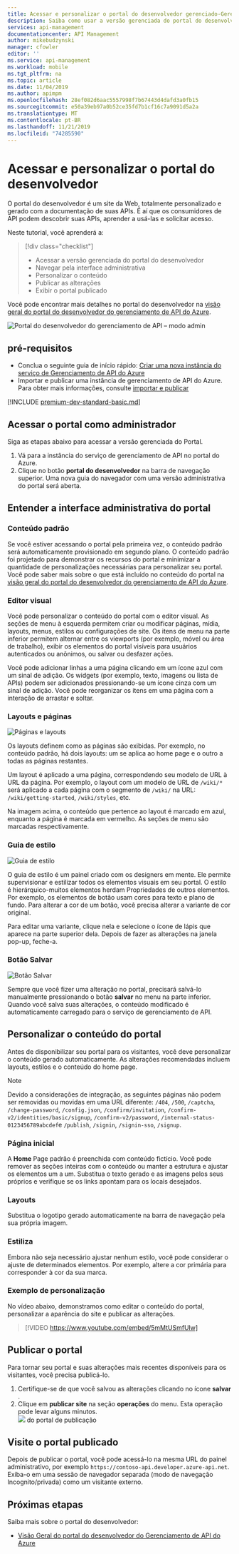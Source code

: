 ```yaml
---
title: Acessar e personalizar o portal do desenvolvedor gerenciado-Gerenciamento de API do Azure | Microsoft Docs
description: Saiba como usar a versão gerenciada do portal do desenvolvedor no gerenciamento de API.
services: api-management
documentationcenter: API Management
author: mikebudzynski
manager: cfowler
editor: ''
ms.service: api-management
ms.workload: mobile
ms.tgt_pltfrm: na
ms.topic: article
ms.date: 11/04/2019
ms.author: apimpm
ms.openlocfilehash: 28ef082d6aac5557998f7b67443d4dafd3a0fb15
ms.sourcegitcommit: e50a39eb97a0b52ce35fd7b1cf16c7a9091d5a2a
ms.translationtype: MT
ms.contentlocale: pt-BR
ms.lasthandoff: 11/21/2019
ms.locfileid: "74285590"
---
```

# <a name="access-and-customize-developer-portal"></a>Acessar e personalizar o portal do desenvolvedor

O portal do desenvolvedor é um site da Web, totalmente personalizado e gerado com a documentação de suas APIs. É aí que os consumidores de API podem descobrir suas APIs, aprender a usá-las e solicitar acesso.

Neste tutorial, você aprenderá a:

> [!div class="checklist"]
> * Acessar a versão gerenciada do portal do desenvolvedor
> * Navegar pela interface administrativa
> * Personalizar o conteúdo
> * Publicar as alterações
> * Exibir o portal publicado

Você pode encontrar mais detalhes no portal do desenvolvedor na [visão geral do portal do desenvolvedor do gerenciamento de API do Azure](api-management-howto-developer-portal.md).

![Portal do desenvolvedor do gerenciamento de API – modo admin](media/api-management-howto-developer-portal-customize/cover.png)

## <a name="prerequisites"></a>pré-requisitos

- Conclua o seguinte guia de início rápido: [Criar uma nova instância do serviço de Gerenciamento de API do Azure](get-started-create-service-instance.md)
- Importar e publicar uma instância de gerenciamento de API do Azure. Para obter mais informações, consulte [importar e publicar](import-and-publish.md)

[!INCLUDE [premium-dev-standard-basic.md](../../includes/api-management-availability-premium-dev-standard-basic.md)]

## <a name="access-the-portal-as-an-administrator"></a>Acessar o portal como administrador

Siga as etapas abaixo para acessar a versão gerenciada do Portal.

1. Vá para a instância do serviço de gerenciamento de API no portal do Azure.
1. Clique no botão **portal do desenvolvedor** na barra de navegação superior. Uma nova guia do navegador com uma versão administrativa do portal será aberta.

## <a name="understand-the-portals-administrative-interface"></a>Entender a interface administrativa do portal

### <a name="default-content"></a>Conteúdo padrão 

Se você estiver acessando o portal pela primeira vez, o conteúdo padrão será automaticamente provisionado em segundo plano. O conteúdo padrão foi projetado para demonstrar os recursos do portal e minimizar a quantidade de personalizações necessárias para personalizar seu portal. Você pode saber mais sobre o que está incluído no conteúdo do portal na [visão geral do portal do desenvolvedor do gerenciamento de API do Azure](api-management-howto-developer-portal.md).

### <a name="visual-editor"></a>Editor visual

Você pode personalizar o conteúdo do portal com o editor visual. As seções de menu à esquerda permitem criar ou modificar páginas, mídia, layouts, menus, estilos ou configurações de site. Os itens de menu na parte inferior permitem alternar entre os viewports (por exemplo, móvel ou área de trabalho), exibir os elementos do portal visíveis para usuários autenticados ou anônimos, ou salvar ou desfazer ações.

Você pode adicionar linhas a uma página clicando em um ícone azul com um sinal de adição. Os widgets (por exemplo, texto, imagens ou lista de APIs) podem ser adicionados pressionando-se um ícone cinza com um sinal de adição. Você pode reorganizar os itens em uma página com a interação de arrastar e soltar. 

### <a name="layouts-and-pages"></a>Layouts e páginas

![Páginas e layouts](media/api-management-howto-developer-portal-customize/pages-layouts.png)

Os layouts definem como as páginas são exibidas. Por exemplo, no conteúdo padrão, há dois layouts: um se aplica ao home page e o outro a todas as páginas restantes.

Um layout é aplicado a uma página, correspondendo seu modelo de URL à URL da página. Por exemplo, o layout com um modelo de URL de `/wiki/*` será aplicado a cada página com o segmento de `/wiki/` na URL: `/wiki/getting-started`, `/wiki/styles`, etc.

Na imagem acima, o conteúdo que pertence ao layout é marcado em azul, enquanto a página é marcada em vermelho. As seções de menu são marcadas respectivamente.

### <a name="styling-guide"></a>Guia de estilo

![Guia de estilo](media/api-management-howto-developer-portal-customize/styling-guide.png)

O guia de estilo é um painel criado com os designers em mente. Ele permite supervisionar e estilizar todos os elementos visuais em seu portal. O estilo é hierárquico-muitos elementos herdam Propriedades de outros elementos. Por exemplo, os elementos de botão usam cores para texto e plano de fundo. Para alterar a cor de um botão, você precisa alterar a variante de cor original.

Para editar uma variante, clique nela e selecione o ícone de lápis que aparece na parte superior dela. Depois de fazer as alterações na janela pop-up, feche-a.

### <a name="save-button"></a>Botão Salvar

![Botão Salvar](media/api-management-howto-developer-portal-customize/save-button.png)

Sempre que você fizer uma alteração no portal, precisará salvá-lo manualmente pressionando o botão **salvar** no menu na parte inferior. Quando você salva suas alterações, o conteúdo modificado é automaticamente carregado para o serviço de gerenciamento de API.

## <a name="customize-the-portals-content"></a>Personalizar o conteúdo do portal

Antes de disponibilizar seu portal para os visitantes, você deve personalizar o conteúdo gerado automaticamente. As alterações recomendadas incluem layouts, estilos e o conteúdo do home page.

> [!NOTE]
> Devido a considerações de integração, as seguintes páginas não podem ser removidas ou movidas em uma URL diferente: `/404`, `/500`, `/captcha`, `/change-password`, `/config.json`, `/confirm/invitation`, `/confirm-v2/identities/basic/signup`, `/confirm-v2/password`, `/internal-status-0123456789abcdef`e `/publish`, `/signin`, `/signin-sso`, `/signup`.

### <a name="home-page"></a>Página inicial

A **Home** Page padrão é preenchida com conteúdo fictício. Você pode remover as seções inteiras com o conteúdo ou manter a estrutura e ajustar os elementos um a um. Substitua o texto gerado e as imagens pelos seus próprios e verifique se os links apontam para os locais desejados.

### <a name="layouts"></a>Layouts

Substitua o logotipo gerado automaticamente na barra de navegação pela sua própria imagem.

### <a name="styling"></a>Estiliza

Embora não seja necessário ajustar nenhum estilo, você pode considerar o ajuste de determinados elementos. Por exemplo, altere a cor primária para corresponder à cor da sua marca.

### <a name="customization-example"></a>Exemplo de personalização

No vídeo abaixo, demonstramos como editar o conteúdo do portal, personalizar a aparência do site e publicar as alterações.

> [!VIDEO https://www.youtube.com/embed/5mMtUSmfUlw]

## <a name="publish-the-portal"></a>Publicar o portal

Para tornar seu portal e suas alterações mais recentes disponíveis para os visitantes, você precisa publicá-lo.

1. Certifique-se de que você salvou as alterações clicando no ícone **salvar** .
1. Clique em **publicar site** na seção **operações** do menu. Esta operação pode levar alguns minutos.  
    ![](media/api-management-howto-developer-portal-customize/publish-portal.png) do portal de publicação

## <a name="visit-the-published-portal"></a>Visite o portal publicado

Depois de publicar o portal, você pode acessá-lo na mesma URL do painel administrativo, por exemplo `https://contoso-api.developer.azure-api.net`. Exiba-o em uma sessão de navegador separada (modo de navegação Incognito/privada) como um visitante externo.

## <a name="next-steps"></a>Próximas etapas

Saiba mais sobre o portal do desenvolvedor:

- [Visão Geral do portal do desenvolvedor do Gerenciamento de API do Azure](api-management-howto-developer-portal.md)
